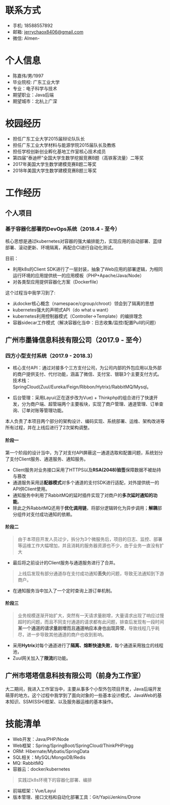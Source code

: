 # 联系方式
- 手机: 18588557892
- 邮箱: jerrychaox8406@gmail.com
- 微信: AImen-

# 个人信息
- 陈嘉伟/男/1997
- 毕业院校: 广东工业大学
- 专业：电子科学与技术
- 期望职业：Java后端
- 期望城市：北杭上广深

# 校园经历
- 担任广东工业大学2015届辩论队队长
- 担任广东工业大学材料与能源学院2015届队长及教练
- 担任学校创新创业孵化基地工作室核心技术成员
- 第四届“泰迪杯”全国大学生数学挖掘竞赛B题（高铁客流量）二等奖
- 2017年美国大学生数学建模竞赛B题二等奖
- 2018年美国大学生数学建模竞赛B题三等奖

# 工作经历

## 个人项目

### 基于容器化部署的DevOps系统（2018.4 - 至今）
核心思想是通过kubernetes对容器的强大编排能力，实现应用的自动部署、蓝绿部署、滚动更新、环境隔离，再配合CI进行自动化测试。

目前：
- 利用k8s的Client SDK进行了一层封装，抽象了Web应用的部署逻辑，为相同运行环境的应用提供统一的应用模板（PHP+Apache/Java/Node）
- 对各类型应用提供容器化方案（Dockerfile）

这个过程当中我学习到了:
- 从docker核心概念（namespace/cgroup/chroot）领会到了隔离的思想
- kubernetes强大的声明式API（do what u want）
- kubernetes利用控制器模式（Controller->Template）的编排理念
- 容器sidecar工作模式（解决容器化当中：日志收集/监控/配置Pull的问题）

## 广州市墨锋信息科技有限公司（2017.9 - 至今）

### 四方小型支付系统（2017.9 - 2018.3）
- 核心支付API：通过对接多个三方支付公司，为公司内部的外包应用以及外部的商户提供支付、代付功能，涵盖了微信、支付宝、银联3个主要支付方式。技术栈：SpringCloud(Zuul/Eureka/Feign/Ribbon/Hytrix)/RabbitMQ/Mysql。

- 后台管理：采用Layui(正在逐步改为Vue) + Thinkphp的组合进行了快速开发，分为商户端、超管端两个主要板块，实现了商户管理、通道管理、订单查询、订单对账等管理功能。

本人负责了本项目两个部分的架构设计、编码实现、系统部署、运维、架构改进等所有过程，并在上线后进行了2次架构调整。

#### 阶段一
第一个阶段的设计当中，为了对支付API屏蔽这一通道选取和配置问题，系统划分了支付Client服务、通道服务、通知服务。
- Client服务对业务接口采用了HTTPS以及**RSA(2048)验签**保障数据不被劫持与篡改
- 通道服务采用适**配器模式**对多个通道的支付SDK进行适配，对外提供统一的API供Client使用。
- 通知服务中利用了RabbitMQ的延时插件实现了对商户的**多次延时通知的功能**。
- 除此之外RabbitMQ还用于**优化调用链**，将部分逻辑转化为异步调用；**解耦**部分组件对支付成功通知的依赖。

#### 阶段二
> 由于本项目开发人员过少，拆分为3个微服务后，项目的日志、监控、部署等运维工作大幅增加，并且消耗的服务器资源也不少，由于业务一直没有扩大

- 最后将之前设计的Client服务与通道服务进行了合并。

> 上线后发现有部分通道存在支付成功通知**丢失**的问题，导致无法通知到下游商户。

- 在通知服务当中加入了一个定时查询上游订单机制。

#### 阶段三
> 业务规模逐渐开始扩大，突然有一天请求量剧增，大量请求出现了响应过慢超时的问题，而且不同支付通道的请求都有此问题，排查后发现有一段时间**某一个通道的请求量剧增而且通道响应本身也出现异常**，导致线程几乎耗尽，进一步导致其他通道的商户也收到影响。

- 采用**Hytrix**对每个通道进行了**隔离、熔断快速失败**，每个通道采用独立的线程池，
- Zuul网关加入了**限流**的功能。

## 广州市塔塔信息科技有限公司（前身为工作室）
大二期间，我进入工作室当中，主要从事多个小型外包项目开发，Java后端开发萌芽的地方。这个过程中我学到了面向对象的一些基本设计模式、JavaWeb的基本知识、SSM(SSH)框架、以及服务器运维的基本操作。

# 技能清单
- Web开发：Java/PHP/Node
- Web框架：Spring/SpringBoot/SpringCloud/ThinkPHP/egg
- ORM: Hibernate/Mybatis/SpringData
- SQL相关：MySQL/MongoDB/Redis
- MQ: RabbitMQ
- 容器云：docker/kubernetes
> 实践过k8s环境下的容器化部署、编排
- 前端框架：Vue/Layui
- 版本管理、接口文档和自动化部署工具：Git/Yapi/Jenkins/Drone
